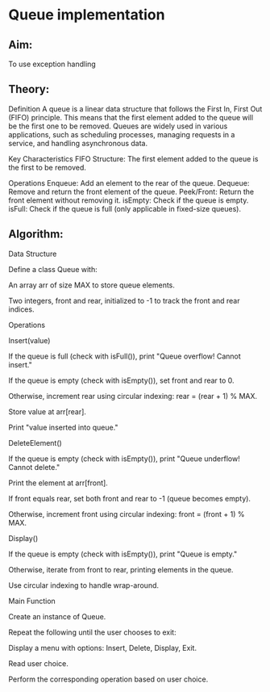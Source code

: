 # Queue implementation

## Aim:
To use exception handling

## Theory:

Definition
A queue is a linear data structure that follows the First In, First Out (FIFO) principle. This means that the first element added to the queue will be the first one to be removed. Queues are widely used in various applications, such as scheduling processes, managing requests in a service, and handling asynchronous data.

Key Characteristics
FIFO Structure: The first element added to the queue is the first to be removed.

Operations
Enqueue: Add an element to the rear of the queue.
Dequeue: Remove and return the front element of the queue.
Peek/Front: Return the front element without removing it.
isEmpty: Check if the queue is empty.
isFull: Check if the queue is full (only applicable in fixed-size queues).

## Algorithm:

Data Structure

Define a class Queue with:

An array arr of size MAX to store queue elements.

Two integers, front and rear, initialized to -1 to track the front and rear indices.

Operations

Insert(value)

If the queue is full (check with isFull()), print "Queue overflow! Cannot insert."

If the queue is empty (check with isEmpty()), set front and rear to 0.

Otherwise, increment rear using circular indexing: rear = (rear + 1) % MAX.

Store value at arr[rear].

Print "value inserted into queue."

DeleteElement()

If the queue is empty (check with isEmpty()), print "Queue underflow! Cannot delete."

Print the element at arr[front].

If front equals rear, set both front and rear to -1 (queue becomes empty).

Otherwise, increment front using circular indexing: front = (front + 1) % MAX.

Display()

If the queue is empty (check with isEmpty()), print "Queue is empty."

Otherwise, iterate from front to rear, printing elements in the queue.

Use circular indexing to handle wrap-around.

Main Function

Create an instance of Queue.


Repeat the following until the user chooses to exit:

Display a menu with options: Insert, Delete, Display, Exit.

Read user choice.

Perform the corresponding operation based on user choice.

